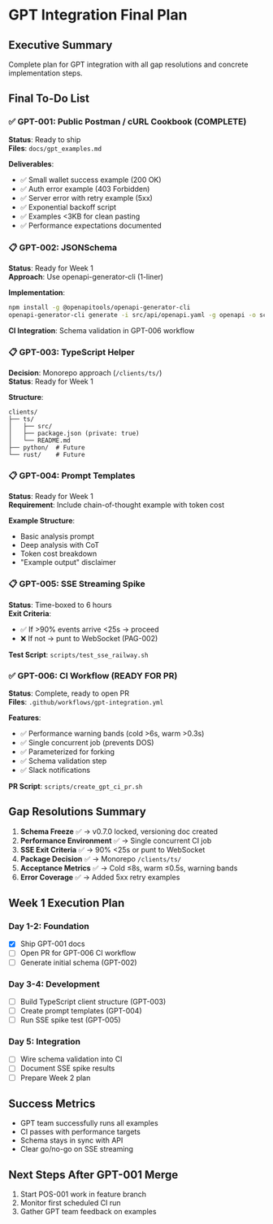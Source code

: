 # GPT Integration Final Plan

## Executive Summary
Complete plan for GPT integration with all gap resolutions and concrete implementation steps.

## Final To-Do List

### ✅ GPT-001: Public Postman / cURL Cookbook (COMPLETE)
**Status**: Ready to ship  
**Files**: `docs/gpt_examples.md`

**Deliverables**:
- ✅ Small wallet success example (200 OK)
- ✅ Auth error example (403 Forbidden) 
- ✅ Server error with retry example (5xx)
- ✅ Exponential backoff script
- ✅ Examples <3KB for clean pasting
- ✅ Performance expectations documented

### 📋 GPT-002: JSONSchema 
**Status**: Ready for Week 1  
**Approach**: Use openapi-generator-cli (1-liner)

**Implementation**:
```bash
npm install -g @openapitools/openapi-generator-cli
openapi-generator-cli generate -i src/api/openapi.yaml -g openapi -o schemas/
```

**CI Integration**: Schema validation in GPT-006 workflow

### 📋 GPT-003: TypeScript Helper
**Decision**: Monorepo approach (`/clients/ts/`)  
**Status**: Ready for Week 1

**Structure**:
```
clients/
├── ts/
│   ├── src/
│   ├── package.json (private: true)
│   └── README.md
├── python/  # Future
└── rust/    # Future
```

### 📋 GPT-004: Prompt Templates
**Status**: Ready for Week 1  
**Requirement**: Include chain-of-thought example with token cost

**Example Structure**:
- Basic analysis prompt
- Deep analysis with CoT
- Token cost breakdown
- "Example output" disclaimer

### 📋 GPT-005: SSE Streaming Spike
**Status**: Time-boxed to 6 hours  
**Exit Criteria**: 
- ✅ If >90% events arrive <25s → proceed
- ❌ If not → punt to WebSocket (PAG-002)

**Test Script**: `scripts/test_sse_railway.sh`

### ✅ GPT-006: CI Workflow (READY FOR PR)
**Status**: Complete, ready to open PR  
**Files**: `.github/workflows/gpt-integration.yml`

**Features**:
- ✅ Performance warning bands (cold >6s, warm >0.3s)
- ✅ Single concurrent job (prevents DOS)
- ✅ Parameterized for forking
- ✅ Schema validation step
- ✅ Slack notifications

**PR Script**: `scripts/create_gpt_ci_pr.sh`

## Gap Resolutions Summary

1. **Schema Freeze** ✅ → v0.7.0 locked, versioning doc created
2. **Performance Environment** ✅ → Single concurrent CI job  
3. **SSE Exit Criteria** ✅ → 90% <25s or punt to WebSocket
4. **Package Decision** ✅ → Monorepo `/clients/ts/`
5. **Acceptance Metrics** ✅ → Cold ≤8s, warm ≤0.5s, warning bands
6. **Error Coverage** ✅ → Added 5xx retry examples

## Week 1 Execution Plan

### Day 1-2: Foundation
- [x] Ship GPT-001 docs
- [ ] Open PR for GPT-006 CI workflow
- [ ] Generate initial schema (GPT-002)

### Day 3-4: Development  
- [ ] Build TypeScript client structure (GPT-003)
- [ ] Create prompt templates (GPT-004)
- [ ] Run SSE spike test (GPT-005)

### Day 5: Integration
- [ ] Wire schema validation into CI
- [ ] Document SSE spike results
- [ ] Prepare Week 2 plan

## Success Metrics
- GPT team successfully runs all examples
- CI passes with performance targets
- Schema stays in sync with API
- Clear go/no-go on SSE streaming

## Next Steps After GPT-001 Merge
1. Start POS-001 work in feature branch
2. Monitor first scheduled CI run
3. Gather GPT team feedback on examples 